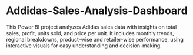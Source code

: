 # Addidas-Sales-Analysis-Dashboard
This Power BI project analyzes Adidas sales data with insights on total sales, profit, units sold, and price per unit. It includes monthly trends, regional breakdowns, product-wise and retailer-wise performance, using interactive visuals for easy understanding and decision-making.
